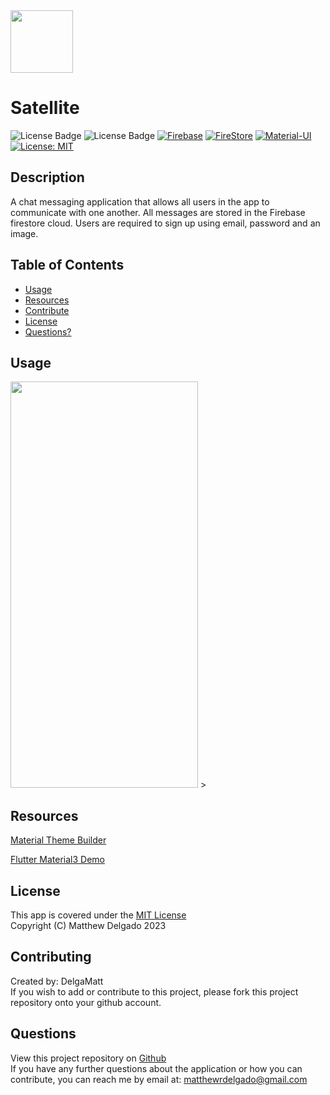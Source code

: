 
<img src="https://github.com/DelgaMatt/Shopping-List/assets/115049801/985a6d51-b4d2-4132-b2d9-150312fbfdf5" width="100" height="100">

# Satellite
  ![License Badge](https://img.shields.io/badge/Flutter-02569B?style=flat&logo=flutter&logoColor=white)
  ![License Badge](https://img.shields.io/badge/Dart-0175C2?style=flat&logo=dart&logoColor=white)
  [![Firebase](https://img.shields.io/badge/Firebase-FFCA28?style=flat&logo=firebase&logoColor=black)](https://firebase.google.com/)
  [![FireStore](https://img.shields.io/badge/FireStore-D8A9F9?style=flat&logo=firestore&logoColor=black)](https://firebase.google.com/)
  [![Material-UI](https://img.shields.io/badge/Material--UI-0081CB?style=flat&logo=material-ui&logoColor=white)](https://material-ui.com/)
  <br>
  [![License: MIT](https://img.shields.io/badge/License-MIT-yellow.svg)](https://opensource.org/licenses/MIT)

  ## Description
 A chat messaging application that allows all users in the app to communicate with one another. All messages are stored in the Firebase firestore cloud. Users are required to sign up using email, password and an image.

  ## Table of Contents
  - [Usage](#usage)
  - [Resources](#resources)
  - [Contribute](#contributing)
  - [License](#license)
  - [Questions?](#questions)

  ## Usage

  <img src = "https://github.com/DelgaMatt/Satellite-Chat-App/assets/115049801/3dc33525-8247-4635-90a4-e958ec66b42a" width="300" height="650">
>

  ## Resources
  [Material Theme Builder](https://m3.material.io/theme-builder#/custom)
  <br>

  [Flutter Material3 Demo](https://flutter.github.io/samples/web/material_3_demo/)


  ## License
  This app is covered under the [MIT License](https://opensource.org/licenses/MIT)<br>
  Copyright (C) Matthew Delgado 2023
  ## Contributing
  Created by: DelgaMatt
  <br>
    If you wish to add or contribute to this project, please fork this project repository onto your github account.

  ## Questions
  View this project repository on [Github](https://github.com/DelgaMatt)<br>
  If you have any further questions about the application or how you can contribute, you can reach me by email at: matthewrdelgado@gmail.com